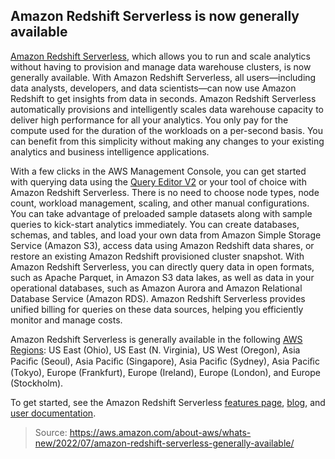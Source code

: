 ## Amazon Redshift Serverless is now generally available

[Amazon Redshift Serverless](https://aws.amazon.com/redshift/redshift-serverless/), which allows you to run and scale analytics without having to provision and manage data warehouse clusters, is now generally available. With Amazon Redshift Serverless, all users—including data analysts, developers, and data scientists—can now use Amazon Redshift to get insights from data in seconds. Amazon Redshift Serverless automatically provisions and intelligently scales data warehouse capacity to deliver high performance for all your analytics. You only pay for the compute used for the duration of the workloads on a per-second basis. You can benefit from this simplicity without making any changes to your existing analytics and business intelligence applications.

With a few clicks in the AWS Management Console, you can get started with querying data using the [Query Editor V2](https://docs.aws.amazon.com/redshift/latest/mgmt/query-editor-v2.html) or your tool of choice with Amazon Redshift Serverless. There is no need to choose node types, node count, workload management, scaling, and other manual configurations. You can take advantage of preloaded sample datasets along with sample queries to kick-start analytics immediately. You can create databases, schemas, and tables, and load your own data from Amazon Simple Storage Service (Amazon S3), access data using Amazon Redshift data shares, or restore an existing Amazon Redshift provisioned cluster snapshot. With Amazon Redshift Serverless, you can directly query data in open formats, such as Apache Parquet, in Amazon S3 data lakes, as well as data in your operational databases, such as Amazon Aurora and Amazon Relational Database Service (Amazon RDS). Amazon Redshift Serverless provides unified billing for queries on these data sources, helping you efficiently monitor and manage costs.

Amazon Redshift Serverless is generally available in the following [AWS Regions](https://aws.amazon.com/about-aws/global-infrastructure/regional-product-services/): US East (Ohio), US East (N. Virginia), US West (Oregon), Asia Paciﬁc (Seoul), Asia Paciﬁc (Singapore), Asia Paciﬁc (Sydney), Asia Paciﬁc (Tokyo), Europe (Frankfurt), Europe (Ireland), Europe (London), and Europe (Stockholm).

To get started, see the Amazon Redshift Serverless [features page](https://aws.amazon.com/redshift/features/), [blog](https://aws.amazon.com/blogs/aws/amazon-redshift-serverless-now-generally-available-with-new-capabilities/), and [user documentation](https://docs.aws.amazon.com/redshift/latest/mgmt/working-with-serverless.html).

> Source: https://aws.amazon.com/about-aws/whats-new/2022/07/amazon-redshift-serverless-generally-available/